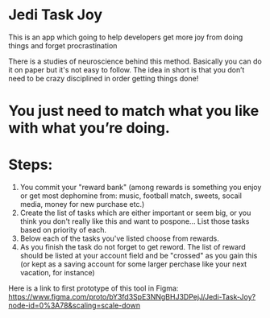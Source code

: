# Jedi Task Joy
This is an app which going to help developers get more joy from doing things and forget procrastination

There is a studies of neuroscience behind this method. Basically you can do it on paper but it's not easy to follow. 
The idea in short is that you don’t need to be crazy disciplined in order getting things done! 
# You just need to match what you like with what you’re doing. 
# Steps: 
1. You commit your "reward bank" (among rewards is something you enjoy or get most dephomine from: music, football match, sweets, socail media, money for new purchase etc.)
2. Create the list of tasks which are either important or seem big, or you think you don't really like this and want to pospone...
List those tasks based on priority of each. 
3. Below each of the tasks you've listed choose from rewards. 
4. As you finish the task do not forget to get reword. The list of reward should be listed at your account field and be "crossed" as you gain this (or kept as a saving account for some larger perchase like your next vacation, for instance)

Here is a link to first prototype of this tool in Figma: 
https://www.figma.com/proto/bY3fd3SpE3NNgBHJ3DPejJ/Jedi-Task-Joy?node-id=0%3A78&scaling=scale-down

